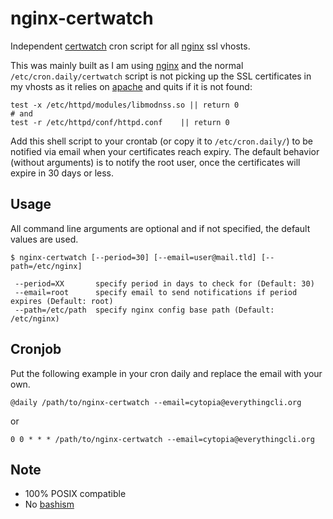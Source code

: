 # nginx-certwatch

Independent [certwatch](http://linux.die.net/man/1/certwatch) cron script for all [nginx](http://nginx.org/) ssl vhosts.

This was mainly built as I am using [nginx](http://nginx.org/) and the normal `/etc/cron.daily/certwatch` script is not picking up the SSL certificates in my vhosts as it relies on [apache](apache.org) and quits if it is not found:
```shell
test -x /etc/httpd/modules/libmodnss.so || return 0
# and
test -r /etc/httpd/conf/httpd.conf    || return 0
```

Add this shell script to your crontab (or copy it to `/etc/cron.daily/`) to be notified via email when your certificates reach expiry.
The default behavior (without arguments) is to notify the root user, once the certificates will expire in 30 days or less.


## Usage

All command line arguments are optional and if not specified, the default values are used.

```shell
$ nginx-certwatch [--period=30] [--email=user@mail.tld] [--path=/etc/nginx]

 --period=XX       specify period in days to check for (Default: 30)
 --email=root      specify email to send notifications if period expires (Default: root)
 --path=/etc/path  specify nginx config base path (Default: /etc/nginx) 

```

## Cronjob

Put the following example in your cron daily and replace the email with your own.

```shell
@daily /path/to/nginx-certwatch --email=cytopia@everythingcli.org
```
or
```shell
0 0 * * * /path/to/nginx-certwatch --email=cytopia@everythingcli.org
```

## Note

* 100% POSIX compatible
* No [bashism](http://mywiki.wooledge.org/Bashism)
